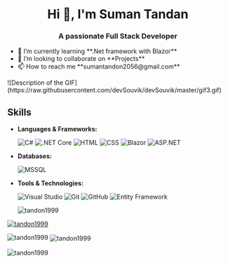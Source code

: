 <h1 align="center">Hi 👋, I'm Suman Tandan</h1>
<h3 align="center">A passionate Full Stack Developer</h3>



<div class="row">
  <div class="my-6" style="flex: 1; padding-right: 10px;">
    <ul>
      <li>🌱 I’m currently learning **.Net framework with Blazor**</li>
      <li>👯 I’m looking to collaborate on **Projects**</li>
      <li>📫 How to reach me **sumantandon2056@gmail.com**</li>
    </ul>
  </div>
  
  <div class="my-6" style="flex: 1;">
    ![Description of the GIF](https://raw.githubusercontent.com/devSouvik/devSouvik/master/gif3.gif)
  </div>
</div>

## Skills

- **Languages & Frameworks:**

  ![C#](https://img.shields.io/badge/C%23-239120?style=for-the-badge&logo=c-sharp&logoColor=white)
  ![.NET Core](https://img.shields.io/badge/.NET_Core-512BD4?style=for-the-badge&logo=dotnet&logoColor=white)
  ![HTML](https://img.shields.io/badge/HTML-E34F26?style=for-the-badge&logo=html5&logoColor=white)
  ![CSS](https://img.shields.io/badge/CSS-1572B6?style=for-the-badge&logo=css3&logoColor=white)
  ![Blazor](https://img.shields.io/badge/Blazor-512BD4?style=for-the-badge&logo=blazor&logoColor=white)
  ![ASP.NET](https://img.shields.io/badge/ASP.NET-512BD4?style=for-the-badge&logo=dotnet&logoColor=white)

- **Databases:**

  ![MSSQL](https://img.shields.io/badge/MSSQL-CC2927?style=for-the-badge&logo=microsoft-sql-server&logoColor=white)

- **Tools & Technologies:**

  ![Visual Studio](https://img.shields.io/badge/Visual_Studio-5C2D91?style=for-the-badge&logo=visual%20studio&logoColor=white)
  ![Git](https://img.shields.io/badge/Git-F05032?style=for-the-badge&logo=git&logoColor=white)
  ![GitHub](https://img.shields.io/badge/GitHub-181717?style=for-the-badge&logo=github&logoColor=white)
  ![Entity Framework](https://img.shields.io/badge/Entity_Framework-512BD4?style=for-the-badge&logo=dotnet&logoColor=white)


  <p align="left"> <img src="https://komarev.com/ghpvc/?username=tandon1999&label=Profile%20views&color=0e75b6&style=flat" alt="tandon1999" /> </p>

<p align="left"> <a href="https://github.com/ryo-ma/github-profile-trophy"><img src="https://github-profile-trophy.vercel.app/?username=tandon1999" alt="tandon1999" /></a> </p>

<p><img align="left" src="https://github-readme-stats.vercel.app/api/top-langs?username=tandon1999&show_icons=true&locale=en&layout=compact" alt="tandon1999" /></p>

<p>&nbsp;<img align="center" src="https://github-readme-stats.vercel.app/api?username=tandon1999&show_icons=true&locale=en" alt="tandon1999" /></p>

<p><img align="center" src="https://github-readme-streak-stats.herokuapp.com/?user=tandon1999&" alt="tandon1999" /></p>
